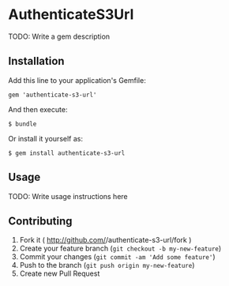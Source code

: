 # AuthenticateS3Url

TODO: Write a gem description

## Installation

Add this line to your application's Gemfile:

    gem 'authenticate-s3-url'

And then execute:

    $ bundle

Or install it yourself as:

    $ gem install authenticate-s3-url

## Usage

TODO: Write usage instructions here

## Contributing

1. Fork it ( http://github.com/<my-github-username>/authenticate-s3-url/fork )
2. Create your feature branch (`git checkout -b my-new-feature`)
3. Commit your changes (`git commit -am 'Add some feature'`)
4. Push to the branch (`git push origin my-new-feature`)
5. Create new Pull Request
